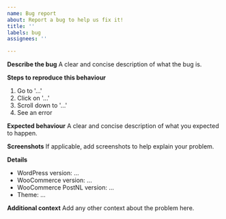 ```yaml
---
name: Bug report
about: Report a bug to help us fix it!
title: ''
labels: bug
assignees: ''

---
```


**Describe the bug**
A clear and concise description of what the bug is.

**Steps to reproduce this behaviour**
1. Go to '...'
2. Click on '...'
3. Scroll down to '...'
4. See an error

**Expected behaviour**
A clear and concise description of what you expected to happen.

**Screenshots**
If applicable, add screenshots to help explain your problem.

**Details**
 - WordPress version: ...
 - WooCommerce version: ...
 - WooCommerce PostNL version: ...
 - Theme: ...

**Additional context**
Add any other context about the problem here.
